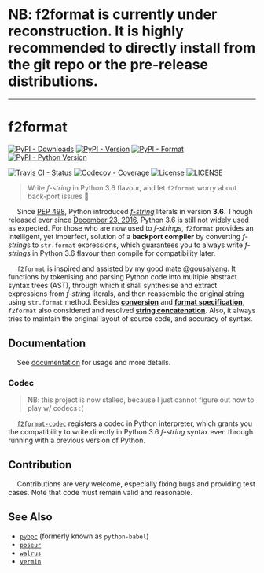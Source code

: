 # NB: f2format is currently under reconstruction. It is highly recommended to directly install from the git repo or the pre-release distributions.

---

# f2format

[![PyPI - Downloads](https://pepy.tech/badge/f2format)](https://pepy.tech/count/f2format)
[![PyPI - Version](https://img.shields.io/pypi/v/f2format.svg)](https://pypi.org/project/f2format)
[![PyPI - Format](https://img.shields.io/pypi/format/f2format.svg)](https://pypi.org/project/f2format)
[![PyPI - Python Version](https://img.shields.io/pypi/pyversions/f2format.svg)](https://pypi.org/project/f2format)

[![Travis CI - Status](https://travis-ci.com/pybpc/f2format.svg)](https://travis-ci.org/pybpc/f2format)
[![Codecov - Coverage](https://codecov.io/gh/pybpc/f2format/branch/master/graph/badge.svg)](https://codecov.io/gh/pybpc/f2format)
[![License](https://img.shields.io/github/license/pybpc/f2format.svg)](https://www.apache.org/licenses/LICENSE-2.0.html)
[![LICENSE](https://img.shields.io/badge/license-Anti%20996-blue.svg)](https://github.com/996icu/996.ICU/blob/master/LICENSE)

> Write *f-string* in Python 3.6 flavour, and let `f2format` worry about back-port issues :beer:

&emsp; Since [PEP 498](https://www.python.org/dev/peps/pep-0498/), Python introduced
*[f-string](https://docs.python.org/3/reference/lexical_analysis.html#formatted-string-literals)*
literals in version __3.6__. Though released ever since
[December 23, 2016](https://docs.python.org/3.6/whatsnew/changelog.html#python-3-6-0-final), Python
3.6 is still not widely used as expected. For those who are now used to *f-string*s, `f2format`
provides an intelligent, yet imperfect, solution of a **backport compiler** by converting
*f-string*s to `str.format` expressions, which guarantees you to always write *f-string*s in Python
3.6 flavour then compile for compatibility later.

&emsp; `f2format` is inspired and assisted by my good mate [@gousaiyang](https://github.com/gousaiyang).
It functions by tokenising and parsing Python code into multiple abstract syntax trees (AST),
through which it shall synthesise and extract expressions from *f-string* literals, and then
reassemble the original string using `str.format` method. Besides
**[conversion](https://docs.python.org/3/library/string.html#format-string-syntax)** and
**[format specification](https://docs.python.org/3/library/string.html#formatspec)**, `f2format`
also considered and resolved
**[string concatenation](https://docs.python.org/3/reference/lexical_analysis.html#string-literal-concatenation)**.
Also, it always tries to maintain the original layout of source code, and accuracy of syntax.

## Documentation

&emsp; See [documentation](https://bpc-f2format.readthedocs.io/en/latest/) for usage and more details.

### Codec

> NB: this project is now stalled, because I just cannot figure out how to play w/ codecs :(

&emsp; [`f2format-codec`](https://github.com/pybpc/f2format-codec) registers a codec in Python
interpreter, which grants you the compatibility to write directly in Python 3.6 *f-string* syntax
even through running with a previous version of Python.

## Contribution

&emsp; Contributions are very welcome, especially fixing bugs and providing test cases.
Note that code must remain valid and reasonable.

## See Also

- [`pybpc`](https://github.com/pybpc/bpc) (formerly known as `python-babel`)
- [`poseur`](https://github.com/pybpc/poseur)
- [`walrus`](https://github.com/pybpc/walrus)
- [`vermin`](https://github.com/netromdk/vermin)
